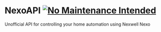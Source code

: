 NexoAPI [![No Maintenance Intended](http://unmaintained.tech/badge.svg)](http://unmaintained.tech/)
===
Unofficial API for controlling your home automation using Nexwell Nexo

